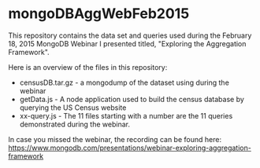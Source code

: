 # mongoDBAggWebFeb2015
This repository contains the data set and queries used during the February 18, 2015 MongoDB Webinar I presented titled, "Exploring the Aggregation Framework". 

Here is an overview of the files in this repository:
  - censusDB.tar.gz - a mongodump of the dataset using during the webinar
  - getData.js - A node application used to build the census database by querying the US Census website
  - xx-query.js - The 11 files starting with a number are the 11 queries demonstrated during the webinar.

In case you missed the webinar, the recording can be found here: https://www.mongodb.com/presentations/webinar-exploring-aggregation-framework
